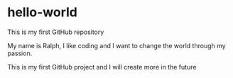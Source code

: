 # hello-world
This is my first GitHub repository

My name is Ralph, I like coding and I want to change the world through my passion.

This is my first GitHub project and I will create more in the future
